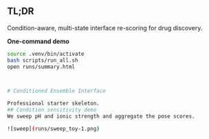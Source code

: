 ## TL;DR
Condition-aware, multi-state interface re-scoring for drug discovery.

**One-command demo**
```bash
source .venv/bin/activate
bash scripts/run_all.sh
open runs/summary.html



# Conditioned Ensemble Interface

Professional starter skeleton.
## Condition sensitivity demo
We sweep pH and ionic strength and aggregate the pose scores.

![sweep](runs/sweep_toy-1.png)